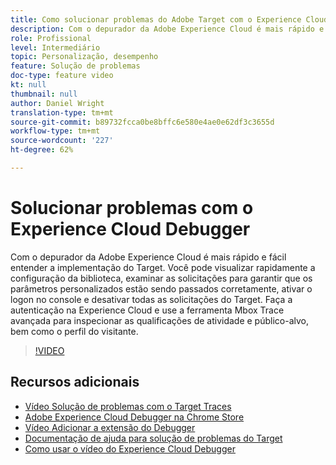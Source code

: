 ```yaml
---
title: Como solucionar problemas do Adobe Target com o Experience Cloud Debugger
description: Com o depurador da Adobe Experience Cloud é mais rápido e fácil entender a implementação do Target. Você pode visualizar rapidamente a configuração da biblioteca, examinar as solicitações para garantir que os parâmetros personalizados estão sendo passados corretamente, ativar o logon no console e desativar todas as solicitações do Target. Faça a autenticação na Experience Cloud e use a ferramenta Mbox Trace avançada para inspecionar as qualificações de atividade e público-alvo, bem como o perfil do visitante.
role: Profissional
level: Intermediário
topic: Personalização, desempenho
feature: Solução de problemas
doc-type: feature video
kt: null
thumbnail: null
author: Daniel Wright
translation-type: tm+mt
source-git-commit: b89732fcca0be8bffc6e580e4ae0e62df3c3655d
workflow-type: tm+mt
source-wordcount: '227'
ht-degree: 62%

---
```



# Solucionar problemas com o Experience Cloud Debugger

Com o depurador da Adobe Experience Cloud é mais rápido e fácil entender a implementação do Target. Você pode visualizar rapidamente a configuração da biblioteca, examinar as solicitações para garantir que os parâmetros personalizados estão sendo passados corretamente, ativar o logon no console e desativar todas as solicitações do Target. Faça a autenticação na Experience Cloud e use a ferramenta Mbox Trace avançada para inspecionar as qualificações de atividade e público-alvo, bem como o perfil do visitante.

>[!VIDEO](https://video.tv.adobe.com/v/23115/?quality=12)

## Recursos adicionais

* [Vídeo Solução de problemas com o Target Traces](troubleshoot-with-target-traces.md)
* [Adobe Experience Cloud Debugger na Chrome Store](https://chrome.google.com/webstore/detail/adobe-experience-cloud-de/ocdmogmohccmeicdhlhhgepeaijenapj)
* [Vídeo Adicionar a extensão do Debugger](https://docs.adobe.com/content/help/en/core-services-learn/tutorials/debugger/add-the-extension.html)
* [Documentação de ajuda para solução de problemas do Target](https://docs.adobe.com/content/help/en/target/using/troubleshoot/troubleshooting-target.html)
* [Como usar o vídeo do Experience Cloud Debugger](https://docs.adobe.com/content/help/en/core-services-learn/tutorials/debugger/use-the-experience-cloud-debugger.html)